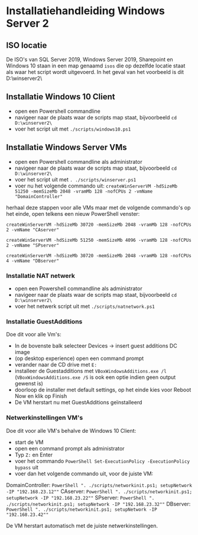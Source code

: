 # Installatiehandleiding Windows Server 2

## ISO locatie

De ISO's van SQL Server 2019, Windows Server 2019, Sharepoint en Windows 10 staan in een map genaamd `isos` die op dezelfde locatie staat als waar het script wordt uitgevoerd. In het geval van het voorbeeld is dit D:\winserver2\

## Installatie Windows 10 Client

- open een Powershell commandline
- navigeer naar de plaats waar de scripts map staat, bijvoorbeeld `cd D:\winserver2\`
- voer het script uit met `./scripts/windows10.ps1`

## Installatie Windows Server VMs

- open een Powershell commandline als administrator
- navigeer naar de plaats waar de scripts map staat, bijvoorbeeld `cd D:\winserver2\`
- voer het script uit met `. ./scripts/winserver.ps1`
- voer nu het volgende commando uit: `createWinServerVM -hdSizeMb 51250 -memSizeMb 2048 -vramMb 128 -nofCPUs 2 -vmName "DomainController"`

herhaal deze stappen voor alle VMs maar met de volgende commando's op het einde, open telkens een nieuw PowerShell venster:

`createWinServerVM -hdSizeMb 30720 -memSizeMb 2048 -vramMb 128 -nofCPUs 2 -vmName "CAserver"`

`createWinServerVM -hdSizeMb 51250 -memSizeMb 4096 -vramMb 128 -nofCPUs 2 -vmName "SPserver"`

`createWinServerVM -hdSizeMb 30720 -memSizeMb 2048 -vramMb 128 -nofCPUs 4 -vmName "DBserver"`

### Installatie NAT netwerk

- open een Powershell commandline als administrator
- navigeer naar de plaats waar de scripts map staat, bijvoorbeeld `cd D:\winserver2\`
- voer het netwerk script uit met `./scripts/natnetwork.ps1`
  
### Installatie GuestAdditions

Doe dit voor alle Vm's:

- In de bovenste balk selecteer Devices -> insert guest additions DC image
- (op desktop experience) open een command prompt
- verander naar de CD drive met `E:`
- installeer de Guestadditions met `VBoxWindowsAdditions.exe /l` (`VBoxWindowsAdditions.exe /S` is ook een optie indien geen output gewenst is)
- doorloop de installer met default settings, op het einde kies voor Reboot Now en klik op Finish
- De VM herstart nu met GuestAdditions geïnstalleerd

### Netwerkinstellingen VM's

Doe dit voor alle VM's behalve de Windows 10 Client:

- start de VM
- open een command prompt als administrator
- Typ `Z:` en Enter
- voer het commando `PowerShell Set-ExecutionPolicy -ExecutionPolicy bypass` uit
- voer dan het volgende commando uit, voor de juiste VM:

DomainController: `PowerShell ". ./scripts/networkinit.ps1; setupNetwork -IP "192.168.23.12""`
CAserver: `PowerShell ". ./scripts/networkinit.ps1; setupNetwork -IP "192.168.23.22""`
SPserver: `PowerShell ". ./scripts/networkinit.ps1; setupNetwork -IP "192.168.23.32""`
DBserver: `PowerShell ". ./scripts/networkinit.ps1; setupNetwork -IP "192.168.23.42""`

De VM herstart automatisch met de juiste netwerkinstellingen.



